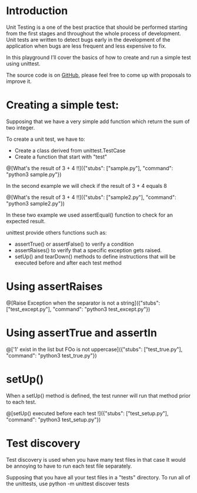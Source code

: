 # Introduction

Unit Testing is a one of the best practice that should be performed starting from the first stages and throughout the whole process of development. Unit tests are written to detect bugs early in the development of the application when bugs are less frequent and less expensive to fix.

In this playground I’ll cover the basics of how to create and run a simple test using unittest.

The source code is on [GitHub](https://github.com/abdesslem/playground-Nru8VX7O), please feel free to come up with proposals to improve it.

# Creating a simple test:

Supposing that we have a very simple add function which return the sum of two integer.

To create a unit test, we have to:

- Create a class derived from unittest.TestCase
- Create a function that start with "test"

@[What's the result of 3 + 4 !!]({"stubs": ["sample.py"], "command": "python3 sample.py"})

In the second example we will check if the result of 3 + 4 equals 8

@[What's the result of 3 + 4 !!]({"stubs": ["sample2.py"], "command": "python3 sample2.py"})

In these two example we used assertEqual() function to check for an expected result.

unittest provide others functions such as:

- assertTrue() or assertFalse() to verify a condition
- assertRaises() to verify that a specific exception gets raised.
- setUp() and tearDown() methods to define instructions that will be executed before and after each test method


# Using assertRaises

@[Raise Exception when the separator is not a string]({"stubs": ["test_except.py"], "command": "python3 test_except.py"})


# Using assertTrue and assertIn

@['1' exist in the list but FOo is not uppercase]({"stubs": ["test_true.py"], "command": "python3 test_true.py"})

# setUp()

When a setUp() method is defined, the test runner will run that method prior to each test.

@[setUp() executed before each test !]({"stubs": ["test_setup.py"], "command": "python3 test_setup.py"})


# Test discovery

Test discovery is used when you have many test files in that case It would be annoying to have to run each test file separately.

Supposing that you have all your test files in a "tests" directory. To run all of the unittests, use python -m unittest discover tests

